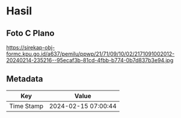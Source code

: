 # Hasil

## Foto C Plano

https://sirekap-obj-formc.kpu.go.id/a637/pemilu/ppwp/21/71/09/10/02/2171091002012-20240214-235216--95ecaf3b-81cd-4fbb-b774-0b7d837b3e94.jpg


## Metadata

| Key        | Value               |
| ---------- | ------------------- |
| Time Stamp | 2024-02-15 07:00:44 |



